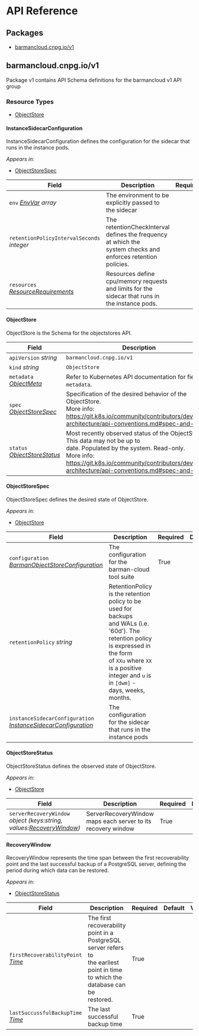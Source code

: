 # API Reference

## Packages
- [barmancloud.cnpg.io/v1](#barmancloudcnpgiov1)


## barmancloud.cnpg.io/v1

Package v1 contains API Schema definitions for the barmancloud v1 API group

### Resource Types
- [ObjectStore](#objectstore)



#### InstanceSidecarConfiguration



InstanceSidecarConfiguration defines the configuration for the sidecar that runs in the instance pods.



_Appears in:_
- [ObjectStoreSpec](#objectstorespec)

| Field | Description | Required | Default | Validation |
| --- | --- | --- | --- | --- |
| `env` _[EnvVar](https://kubernetes.io/docs/reference/generated/kubernetes-api/v1.32/#envvar-v1-core) array_ | The environment to be explicitly passed to the sidecar |  |  |  |
| `retentionPolicyIntervalSeconds` _integer_ | The retentionCheckInterval defines the frequency at which the<br />system checks and enforces retention policies. |  | 1800 |  |
| `resources` _[ResourceRequirements](https://kubernetes.io/docs/reference/generated/kubernetes-api/v1.32/#resourcerequirements-v1-core)_ | Resources define cpu/memory requests and limits for the sidecar that runs in the instance pods. |  |  |  |


#### ObjectStore



ObjectStore is the Schema for the objectstores API.





| Field | Description | Required | Default | Validation |
| --- | --- | --- | --- | --- |
| `apiVersion` _string_ | `barmancloud.cnpg.io/v1` | True | | |
| `kind` _string_ | `ObjectStore` | True | | |
| `metadata` _[ObjectMeta](https://kubernetes.io/docs/reference/generated/kubernetes-api/v1.32/#objectmeta-v1-meta)_ | Refer to Kubernetes API documentation for fields of `metadata`. | True |  |  |
| `spec` _[ObjectStoreSpec](#objectstorespec)_ | Specification of the desired behavior of the ObjectStore.<br />More info: https://git.k8s.io/community/contributors/devel/sig-architecture/api-conventions.md#spec-and-status | True |  |  |
| `status` _[ObjectStoreStatus](#objectstorestatus)_ | Most recently observed status of the ObjectStore. This data may not be up to<br />date. Populated by the system. Read-only.<br />More info: https://git.k8s.io/community/contributors/devel/sig-architecture/api-conventions.md#spec-and-status |  |  |  |


#### ObjectStoreSpec



ObjectStoreSpec defines the desired state of ObjectStore.



_Appears in:_
- [ObjectStore](#objectstore)

| Field | Description | Required | Default | Validation |
| --- | --- | --- | --- | --- |
| `configuration` _[BarmanObjectStoreConfiguration](https://pkg.go.dev/github.com/cloudnative-pg/barman-cloud/pkg/api#BarmanObjectStoreConfiguration)_ | The configuration for the barman-cloud tool suite | True |  |  |
| `retentionPolicy` _string_ | RetentionPolicy is the retention policy to be used for backups<br />and WALs (i.e. '60d'). The retention policy is expressed in the form<br />of `XXu` where `XX` is a positive integer and `u` is in `[dwm]` -<br />days, weeks, months. |  |  | Pattern: `^[1-9][0-9]*[dwm]$` <br /> |
| `instanceSidecarConfiguration` _[InstanceSidecarConfiguration](#instancesidecarconfiguration)_ | The configuration for the sidecar that runs in the instance pods |  |  |  |


#### ObjectStoreStatus



ObjectStoreStatus defines the observed state of ObjectStore.



_Appears in:_
- [ObjectStore](#objectstore)

| Field | Description | Required | Default | Validation |
| --- | --- | --- | --- | --- |
| `serverRecoveryWindow` _object (keys:string, values:[RecoveryWindow](#recoverywindow))_ | ServerRecoveryWindow maps each server to its recovery window | True |  |  |


#### RecoveryWindow



RecoveryWindow represents the time span between the first
recoverability point and the last successful backup of a PostgreSQL
server, defining the period during which data can be restored.



_Appears in:_
- [ObjectStoreStatus](#objectstorestatus)

| Field | Description | Required | Default | Validation |
| --- | --- | --- | --- | --- |
| `firstRecoverabilityPoint` _[Time](https://kubernetes.io/docs/reference/generated/kubernetes-api/v1.32/#time-v1-meta)_ | The first recoverability point in a PostgreSQL server refers to<br />the earliest point in time to which the database can be<br />restored. | True |  |  |
| `lastSuccussfulBackupTime` _[Time](https://kubernetes.io/docs/reference/generated/kubernetes-api/v1.32/#time-v1-meta)_ | The last successful backup time | True |  |  |


